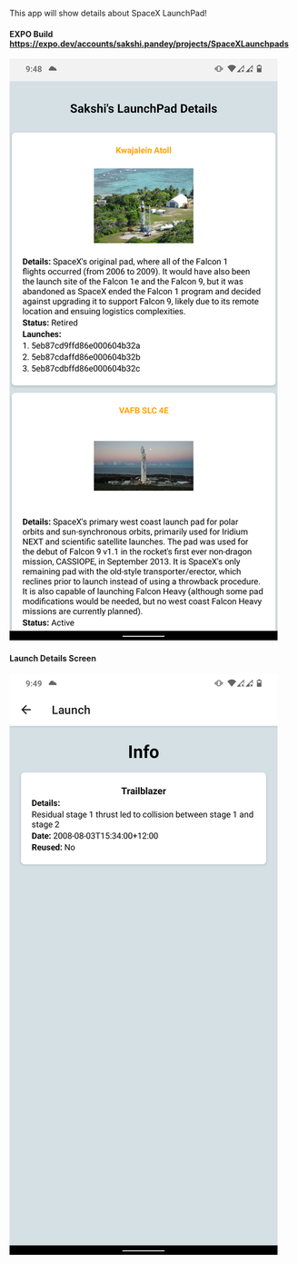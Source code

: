 This app will show details about SpaceX LaunchPad!

#### EXPO Build https://expo.dev/accounts/sakshi.pandey/projects/SpaceXLaunchpads

![](assets/Homepage.PNG)

#### Launch Details Screen
![](assets/Infopage.PNG)

